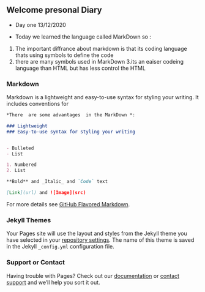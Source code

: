 ## Welcome presonal Diary 

* Day one 13/12/2020 

 * Today we learned the language called MarkDown so :
 1. The important diffrance about markdown is that its coding language thats using symbols to define the code 
 2. there are many symbols used in MarkDown
 3.its an eaiser codeing language than HTML but has less control the HTML 


### Markdown

Markdown is a lightweight and easy-to-use syntax for styling your writing. It includes conventions for

```markdown
*There  are some advantages  in the MarkDown *:

### Lightweight
### Easy-to-use syntax for styling your writing


- Bulleted
- List

1. Numbered
2. List

**Bold** and _Italic_ and `Code` text

[Link](url) and ![Image](src)
```

For more details see [GitHub Flavored Markdown](https://guides.github.com/features/mastering-markdown/).

### Jekyll Themes

Your Pages site will use the layout and styles from the Jekyll theme you have selected in your [repository settings](https://github.com/Qsalman/reading-nots/settings). The name of this theme is saved in the Jekyll `_config.yml` configuration file.

### Support or Contact

Having trouble with Pages? Check out our [documentation](https://docs.github.com/categories/github-pages-basics/) or [contact support](https://github.com/contact) and we’ll help you sort it out.
